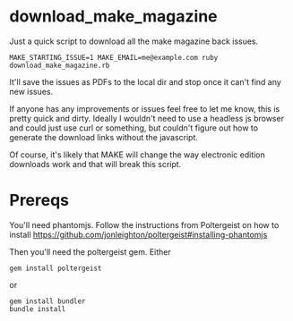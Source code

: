 download_make_magazine
======================

Just a quick script to download all the make magazine back issues.

    MAKE_STARTING_ISSUE=1 MAKE_EMAIL=me@example.com ruby download_make_magazine.rb

It'll save the issues as PDFs to the local dir and stop once it can't find any
new issues.

If anyone has any improvements or issues feel free to let me know, this is
pretty quick and dirty.  Ideally I wouldn't need to use a headless js browser
and could just use curl or something, but couldn't figure out how to generate
the download links without the javascript.

Of course, it's likely that MAKE will change the way electronic edition
downloads work and that will break this script.

# Prereqs

You'll need phantomjs.  Follow the instructions from Poltergeist on how to install https://github.com/jonleighton/poltergeist#installing-phantomjs

Then you'll need the poltergeist gem.  Either

    gem install poltergeist

or

    gem install bundler
    bundle install
